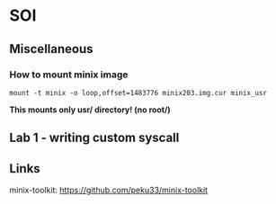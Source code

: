 # SOI
## Miscellaneous
### How to mount minix image
```
mount -t minix -o loop,offset=1483776 minix203.img.cur minix_usr
```
**This mounts only usr/ directory! (no root/)**

## Lab 1 - writing custom syscall

## Links
minix-toolkit: https://github.com/peku33/minix-toolkit
